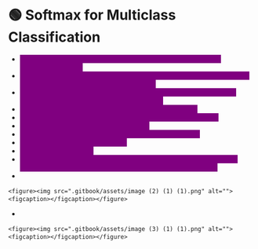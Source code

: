 # 🟢 Softmax for Multiclass Classification

* <mark style="color:purple;background-color:purple;">**For multi class classification, in output layer we use softmax activation function**</mark>
* <mark style="color:purple;background-color:purple;">**In binary classification, in output layer we have sigmoid activation as it transforms then value between 0 and 1**</mark>
* <mark style="color:purple;background-color:purple;">**Raw values from the previous layer (called logits) can be any real numbers — not restricted between 0 and 1.**</mark>
* <mark style="color:purple;background-color:purple;">**Classification problems usually need probabilities to:**</mark>
* <mark style="color:purple;background-color:purple;">**Interpret output easily (e.g., class with highest probability).**</mark>
* <mark style="color:purple;background-color:purple;">**Compare across classes meaningfully.**</mark>
* <mark style="color:purple;background-color:purple;">**Softmax converts logits into a probability distribution:**</mark>
* <mark style="color:purple;background-color:purple;">**All outputs are between 0 and 1.**</mark>
* <mark style="color:purple;background-color:purple;">**Sum of all outputs = 1.**</mark>
* <mark style="color:purple;background-color:purple;">**It also amplifies differences between logits — making the highest value more dominant, which helps in clear class prediction.**</mark>
*

    <figure><img src=".gitbook/assets/image (2) (1) (1).png" alt=""><figcaption></figcaption></figure>
*

    <figure><img src=".gitbook/assets/image (3) (1) (1).png" alt=""><figcaption></figcaption></figure>
